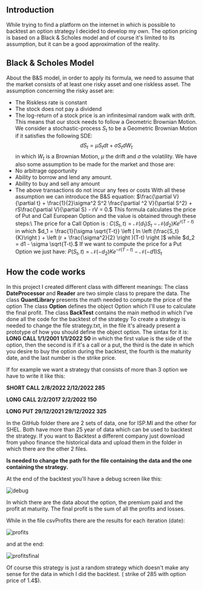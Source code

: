 ## Introduction


While trying to find a platform on the internet in which is possible to backtest an option strategy I decided to develop my own. 
The option pricing is based on a Black & Scholes model and of course it's limited to its assumption, but it can be a good approximation of the reality.

## Black \& Scholes Model
About the B&S model, in order to apply its formula, we need to assume that the market consists of at least one risky asset and one riskless asset.
The assumption concerning the risky asset are:
- The Riskless rate is constant 
- The stock does not pay a dividend 
- The log-return of a stock price is an infinitesimal random walk with drift. This means that our stock needs to follow a Geometric Brownian Motion.
We consider a stochastic-process $S_t$ to be a Geometric Brownian Motion if it satisfies the following SDE: $$dS_t = \mu S_tdt + \sigma S_tdW_t$$ in which $W_t$ is a Brownian Motion, $\mu$ the drift and $\sigma$ the volatility.
We have also some assumption to be made for the market and those are:
- No arbitrage opportunity 
- Ability to borrow and lend any amount.
- Ability to buy and sell any amount
- The above transactions do not incur any fees or costs
With all these assumption we can introduce the B&S equation:
$\frac{\partial V}{\partial t} + \frac{1}{2}\sigma^2 S^2 \frac{\partial ^2 V}{\partial S^2} + rS\frac{\partial V}{\partial S} - rV = 0.$
This formula calculates the price of Put and Call European Option and the value is obtained through these steps:\\
The price for a Call Option is :
$C(S_t,t) = \mathcal{N}(d_1)S_t - \mathcal{N}(d_2)Ke^{r(T-t)}$
in which 
$d_1 = \frac{1}{\sigma \sqrt{T-t}} \left [ ln \left (\frac{S_t}{K}\right ) + \left (r + \frac{\sigma^2}{2} \right )(T-t) \right ]$
while 
$d_2 = d1 - \sigma \sqrt{T-t}.$
If we want to compute the price for a Put Option we just have:
$P(S_t,t) = \mathcal{N}(-d_2)Ke^{-r(T-t)} - \mathcal{N}(-d1)S_t$
## How the code works
 In this project I created different class with different meanings:
 The class **DateProcessor** and **Reader** are two simple class to prepare the data.
 The class **QuantLibrary** presents the math needed to compute the price of the option
 The class **Option** defines the object Option which I'll use to calculate the final profit.
 The class **BackTest** contains the main method in which I've done all the code for the backtest of the strategy
 To create a strategy is needed to change the file strategy.txt, in the file it's already present a prototype of how you should define the object option.
The sintax for it is:
 **LONG CALL 1/1/2001 1/1/2022 50** in which the first value is the side of the option, then the second is if it's a call or a put, the third is the date in which you desire to buy the option during the backtest, the fourth is the maturity date, and the last number is the strike price.

If for example we want a strategy that consists of more than 3 option we have to write it like this:


**SHORT CALL 2/8/2022 2/12/2022 285**

**LONG CALL 2/2/2017 2/2/2022 150**

**LONG PUT 29/12/2021 29/12/2022 325**

In the GitHub folder there are 2 sets of data, one for ISP.MI and the other for SHEL. Both have more than 25 year of data which can be used to backtest the strategy. If you want to Backtest a different company just download from yahoo finance the historical data and upload them in the folder in which there are the other 2 files.

**Is needed to change the path for the file containing the data and the one containing the strategy.**


At the end of the backtest you'll have a debug screen like this:


![debug](https://user-images.githubusercontent.com/109857992/189388949-1ec9c77c-7301-4064-9ecf-af834a1af953.png)

In which there are the data about the option, the premium paid and the profit at maturity. The final profit is the sum of all the profits and losses.



While in the file csvProfits there are the results for each iteration (date): 

![profits](https://user-images.githubusercontent.com/109857992/189389445-9090a201-9fac-4051-a48e-e068447ab4fa.png)

and at the end:

![profitsfinal](https://user-images.githubusercontent.com/109857992/189389329-6ed23871-0f0e-4fc5-a1d3-11e719ea19d3.png)


Of course this strategy is just a random strategy which doesn't make any sense for the data in which I did the backtest. ( strike of 285 with option price of 1.4\$). 
